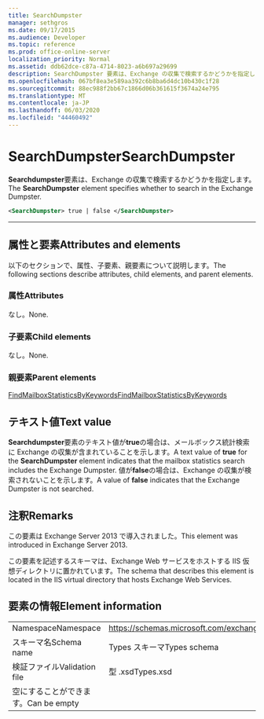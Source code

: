 ```yaml
---
title: SearchDumpster
manager: sethgros
ms.date: 09/17/2015
ms.audience: Developer
ms.topic: reference
ms.prod: office-online-server
localization_priority: Normal
ms.assetid: ddb62dce-c87a-4714-8023-a6b697a29699
description: SearchDumpster 要素は、Exchange の収集で検索するかどうかを指定します。
ms.openlocfilehash: 067bf8ea3e589aa392c6b8ba6d4dc10b430c1f28
ms.sourcegitcommit: 88ec988f2bb67c1866d06b361615f3674a24e795
ms.translationtype: MT
ms.contentlocale: ja-JP
ms.lasthandoff: 06/03/2020
ms.locfileid: "44460492"
---
```

# <a name="searchdumpster"></a><span data-ttu-id="2b3be-103">SearchDumpster</span><span class="sxs-lookup"><span data-stu-id="2b3be-103">SearchDumpster</span></span>

<span data-ttu-id="2b3be-104">**Searchdumpster**要素は、Exchange の収集で検索するかどうかを指定します。</span><span class="sxs-lookup"><span data-stu-id="2b3be-104">The **SearchDumpster** element specifies whether to search in the Exchange Dumpster.</span></span> 
  
```XML
<SearchDumpster> true | false </SearchDumpster>
```

 ****
## <a name="attributes-and-elements"></a><span data-ttu-id="2b3be-105">属性と要素</span><span class="sxs-lookup"><span data-stu-id="2b3be-105">Attributes and elements</span></span>

<span data-ttu-id="2b3be-106">以下のセクションで、属性、子要素、親要素について説明します。</span><span class="sxs-lookup"><span data-stu-id="2b3be-106">The following sections describe attributes, child elements, and parent elements.</span></span>
  
### <a name="attributes"></a><span data-ttu-id="2b3be-107">属性</span><span class="sxs-lookup"><span data-stu-id="2b3be-107">Attributes</span></span>

<span data-ttu-id="2b3be-108">なし。</span><span class="sxs-lookup"><span data-stu-id="2b3be-108">None.</span></span>
  
### <a name="child-elements"></a><span data-ttu-id="2b3be-109">子要素</span><span class="sxs-lookup"><span data-stu-id="2b3be-109">Child elements</span></span>

<span data-ttu-id="2b3be-110">なし。</span><span class="sxs-lookup"><span data-stu-id="2b3be-110">None.</span></span>
  
### <a name="parent-elements"></a><span data-ttu-id="2b3be-111">親要素</span><span class="sxs-lookup"><span data-stu-id="2b3be-111">Parent elements</span></span>

[<span data-ttu-id="2b3be-112">FindMailboxStatisticsByKeywords</span><span class="sxs-lookup"><span data-stu-id="2b3be-112">FindMailboxStatisticsByKeywords</span></span>](findmailboxstatisticsbykeywords.md)
  
## <a name="text-value"></a><span data-ttu-id="2b3be-113">テキスト値</span><span class="sxs-lookup"><span data-stu-id="2b3be-113">Text value</span></span>

<span data-ttu-id="2b3be-114">**Searchdumpster**要素のテキスト値が**true**の場合は、メールボックス統計検索に Exchange の収集が含まれていることを示します。</span><span class="sxs-lookup"><span data-stu-id="2b3be-114">A text value of **true** for the **SearchDumpster** element indicates that the mailbox statistics search includes the Exchange Dumpster.</span></span> <span data-ttu-id="2b3be-115">値が**false**の場合は、Exchange の収集が検索されないことを示します。</span><span class="sxs-lookup"><span data-stu-id="2b3be-115">A value of **false** indicates that the Exchange Dumpster is not searched.</span></span> 
  
## <a name="remarks"></a><span data-ttu-id="2b3be-116">注釈</span><span class="sxs-lookup"><span data-stu-id="2b3be-116">Remarks</span></span>

<span data-ttu-id="2b3be-117">この要素は Exchange Server 2013 で導入されました。</span><span class="sxs-lookup"><span data-stu-id="2b3be-117">This element was introduced in Exchange Server 2013.</span></span>
  
<span data-ttu-id="2b3be-118">この要素を記述するスキーマは、Exchange Web サービスをホストする IIS 仮想ディレクトリに置かれています。</span><span class="sxs-lookup"><span data-stu-id="2b3be-118">The schema that describes this element is located in the IIS virtual directory that hosts Exchange Web Services.</span></span>
  
## <a name="element-information"></a><span data-ttu-id="2b3be-119">要素の情報</span><span class="sxs-lookup"><span data-stu-id="2b3be-119">Element information</span></span>

|||
|:-----|:-----|
|<span data-ttu-id="2b3be-120">Namespace</span><span class="sxs-lookup"><span data-stu-id="2b3be-120">Namespace</span></span>  <br/> |https://schemas.microsoft.com/exchange/services/2006/types  <br/> |
|<span data-ttu-id="2b3be-121">スキーマ名</span><span class="sxs-lookup"><span data-stu-id="2b3be-121">Schema name</span></span>  <br/> |<span data-ttu-id="2b3be-122">Types スキーマ</span><span class="sxs-lookup"><span data-stu-id="2b3be-122">Types schema</span></span>  <br/> |
|<span data-ttu-id="2b3be-123">検証ファイル</span><span class="sxs-lookup"><span data-stu-id="2b3be-123">Validation file</span></span>  <br/> |<span data-ttu-id="2b3be-124">型 .xsd</span><span class="sxs-lookup"><span data-stu-id="2b3be-124">Types.xsd</span></span>  <br/> |
|<span data-ttu-id="2b3be-125">空にすることができます。</span><span class="sxs-lookup"><span data-stu-id="2b3be-125">Can be empty</span></span>  <br/> ||
   

